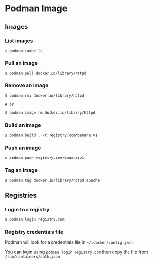 # Podman Image

## Images

### List images
```
$ podman iamge ls
```

### Pull an image
```
$ podman pull docker.io/library/httpd
```

### Remove an image
```
$ podman rmi docker.io/library/httpd

# or

$ podman image rm docker.io/library/httpd
```

### Build an image
```
$ podman build . -t registry.com/banana:v1
```

### Push an image
```
$ podman push registry.com/banana:v1
```

### Tag an image
```
$ podman tag docker.io/library/httpd apache
```

## Registries

### Login to a registry
```
$ podman login registry.com
```

### Registry credentials file

Podman will look for a credentials file in `~/.docker/config.json`

You can login using `podman login registry.com` then copy the file from `/run/containers/auth.json`



